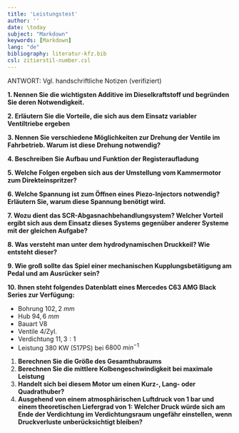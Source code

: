 ```yaml
---
title: 'Leistungstest'
author: ''
date: \today
subject: "Markdown"
keywords: [Markdown]
lang: "de"
bibliography: literatur-kfz.bib 
csl: zitierstil-number.csl
---
```

<!--ju 4-12-22  Leistungstest-->

ANTWORT: Vgl. handschriftliche Notizen (verifiziert)

**1. Nennen Sie die wichtigsten Additive im Dieselkraftstoff und begründen Sie deren Notwendigkeit.**

**2. Erläutern Sie die Vorteile, die sich aus dem Einsatz variabler Ventiltriebe ergeben**

**3. Nennen Sie verschiedene Möglichkeiten zur Drehung der Ventile im Fahrbetrieb. Warum ist diese Drehung notwendig?**

**4. Beschreiben Sie Aufbau und Funktion der Registeraufladung**

**5. Welche Folgen ergeben sich aus der Umstellung vom Kammermotor zum Direkteinspritzer?**

**6. Welche Spannung ist zum Öffnen eines Piezo-Injectors notwendig? Erläutern Sie, warum diese Spannung benötigt wird.**

**7. Wozu dient das SCR-Abgasnachbehandlungsystem? Welcher Vorteil ergibt sich aus dem Einsatz dieses Systems gegenüber anderer Systeme mit der gleichen Aufgabe?**

**8. Was versteht man unter dem hydrodynamischen Druckkeil? Wie entsteht dieser?**

**9. Wie groß sollte das Spiel einer mechanischen Kupplungsbetätigung am Pedal und am Ausrücker sein?**

**10. Ihnen steht folgendes Datenblatt eines Mercedes C63 AMG Black Series zur Verfügung:**

- Bohrung $102,2~mm$
- Hub $94,6~mm$
- Bauart V8
- Ventile 4/Zyl.
- Verdichtung $11,3 : 1$
- Leistung 380 KW (517PS) bei $6800~min^{-1}$

1. **Berechnen Sie die Größe des Gesamthubraums**
1. **Berechnen Sie die mittlere Kolbengeschwindigkeit bei maximale Leistung**
1. **Handelt sich bei diesem Motor um einen Kurz-, Lang- oder Quadrathuber?**
1. **Ausgehend von einem atmosphärischen Luftdruck von 1 bar und einem theoretischen Liefergrad von 1: Welcher Druck würde sich am Ende der Verdichtung im Verdichtungsraum ungefähr einstellen, wenn Druckverluste unberücksichtigt bleiben?**
